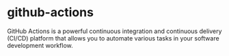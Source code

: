 # github-actions
GitHub Actions is a powerful continuous integration and continuous delivery (CI/CD) platform that allows you to automate various tasks in your software development workflow.
